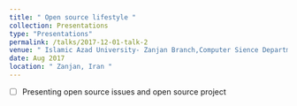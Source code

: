 ```yaml
---
title: " Open source lifestyle "
collection: Presentations
type: "Presentations"
permalink: /talks/2017-12-01-talk-2
venue: " Islamic Azad University- Zanjan Branch,Computer Sience Department "
date: Aug 2017
location: " Zanjan, Iran "
---
```


- [ ] Presenting open source issues and open source project
